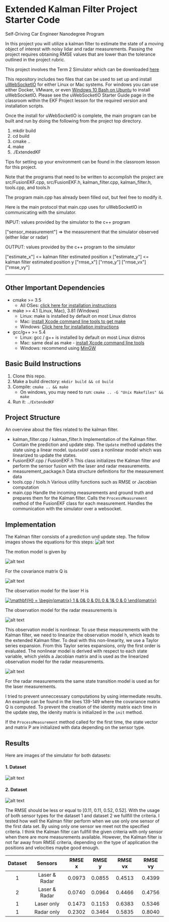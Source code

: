 
[image1]: ./images/kalmanequations.png "Kalman filter equations"
[image2]: ./images/motion_model.png "Linear motion model"
[image3]: ./images/q.png "Covariance matrix Q"
[image4]: ./images/hradar.png "H for radar measurements"
[image5]: ./images/hradar_lin.png "Linearized observation model for radar measurements"
[image6]: ./images/dataset1.png "Results with first data set"
[image7]: ./images/dataset2.png "Results with second data set"

# Extended Kalman Filter Project Starter Code
Self-Driving Car Engineer Nanodegree Program

In this project you will utilize a kalman filter to estimate the state of a moving object of interest with noisy lidar and radar measurements. Passing the project requires obtaining RMSE values that are lower than the tolerance outlined in the project rubric. 

This project involves the Term 2 Simulator which can be downloaded [here](https://github.com/udacity/self-driving-car-sim/releases)

This repository includes two files that can be used to set up and install [uWebSocketIO](https://github.com/uWebSockets/uWebSockets) for either Linux or Mac systems. For windows you can use either Docker, VMware, or even [Windows 10 Bash on Ubuntu](https://www.howtogeek.com/249966/how-to-install-and-use-the-linux-bash-shell-on-windows-10/) to install uWebSocketIO. Please see the uWebSocketIO Starter Guide page in the classroom within the EKF Project lesson for the required version and installation scripts.

Once the install for uWebSocketIO is complete, the main program can be built and run by doing the following from the project top directory.

1. mkdir build
2. cd build
3. cmake ..
4. make
5. ./ExtendedKF

Tips for setting up your environment can be found in the classroom lesson for this project.

Note that the programs that need to be written to accomplish the project are src/FusionEKF.cpp, src/FusionEKF.h, kalman_filter.cpp, kalman_filter.h, tools.cpp, and tools.h

The program main.cpp has already been filled out, but feel free to modify it.

Here is the main protocol that main.cpp uses for uWebSocketIO in communicating with the simulator.


INPUT: values provided by the simulator to the c++ program

["sensor_measurement"] => the measurement that the simulator observed (either lidar or radar)


OUTPUT: values provided by the c++ program to the simulator

["estimate_x"] <= kalman filter estimated position x
["estimate_y"] <= kalman filter estimated position y
["rmse_x"]
["rmse_y"]
["rmse_vx"]
["rmse_vy"]

---

## Other Important Dependencies

* cmake >= 3.5
  * All OSes: [click here for installation instructions](https://cmake.org/install/)
* make >= 4.1 (Linux, Mac), 3.81 (Windows)
  * Linux: make is installed by default on most Linux distros
  * Mac: [install Xcode command line tools to get make](https://developer.apple.com/xcode/features/)
  * Windows: [Click here for installation instructions](http://gnuwin32.sourceforge.net/packages/make.htm)
* gcc/g++ >= 5.4
  * Linux: gcc / g++ is installed by default on most Linux distros
  * Mac: same deal as make - [install Xcode command line tools](https://developer.apple.com/xcode/features/)
  * Windows: recommend using [MinGW](http://www.mingw.org/)

## Basic Build Instructions

1. Clone this repo.
2. Make a build directory: `mkdir build && cd build`
3. Compile: `cmake .. && make` 
   * On windows, you may need to run: `cmake .. -G "Unix Makefiles" && make`
4. Run it: `./ExtendedKF `

## Project Structure

An overview about the files related to the kalman filter.

* kalman_filter.cpp / kalman_filter.h 
  Implementation of the Kalman filter. Contain the prediction and update step. The `Update` method updates the state using a linear model. 
 `UpdateEKF` uses a nonlinear model which was linearized to update the states.
* FusionEKF.cpp / FusionEKF.h 
  This class initializes the Kalman filter and perform the sensor fusion with the laser and radar measurements. 
* measurement_package.h
  Data structure definitions for the measurement data
 * tools.cpp / tools.h
   Various utility functions such as RMSE or Jacobian computation
 * main.cpp
   Handle the incoming measurements and ground truth and prepares them for the Kalman filter. 
   Calls the `ProcessMeasurement` method of the FusionEKF class for each measurement. 
   Handles the communication with the simulator over a websocket. 
 
## Implementation

The Kalman filter consists of a prediction und update step. The follow images shows the equations for this steps:
![alt text][image1]

The motion model is given by

![alt text][image2]

For the covariance matrix Q is 

![alt text][image3]

The observation model for the laser H is 

<a href="https://www.codecogs.com/eqnedit.php?latex=\mathbf{H}&space;=&space;\begin{pmatrix}&space;1&space;&&space;0&&space;0&space;&&space;0\\&space;0&space;&&space;1&&space;0&space;&&space;0&space;\end{pmatrix}" target="_blank"><img src="https://latex.codecogs.com/gif.latex?\mathbf{H}&space;=&space;\begin{pmatrix}&space;1&space;&&space;0&&space;0&space;&&space;0\\&space;0&space;&&space;1&&space;0&space;&&space;0&space;\end{pmatrix}" title="\mathbf{H} = \begin{pmatrix} 1 & 0& 0 & 0\\ 0 & 1& 0 & 0 \end{pmatrix}" /></a>

The observation model for the radar measurements is

![alt text][image4]

This observation model is nonlinear. To use these measurements with the Kalman filter, we need to linearize the observation model h, which 
leads to the extended Kalman filter. To deal with this non-linearity, we use a Taylor series expansion. From this Taylor series expansions, only the 
first order is evaluated. The nonlinear model is derived with respect to each state variable, which yields a Jacobian matrix and is used as the linearized observation model for the radar measurements. 

![alt text][image5]

For the radar measurements the same state transition model is used as for the laser measurements. 

I tried to prevent unneccessary computations by using intermediate results. An example can be found in the lines 139-149
where the covariance matrix Q is computed. To prevent the creation of the identity matrix each time in the update step, 
the idenity matrix is initialized in the `init` method. 

If the `ProcessMeasurement` method called for the first time, the state vector and matrix P are initialized with data depending on the sensor type. 

## Results 


Here are images of the simulator for both datasets:

#### 1. Dataset

![alt text][image6]

#### 2. Dataset

![alt text][image7]


The RMSE should be less or equal to [0.11, 0.11, 0.52, 0.52]. With the usage of both sensor types for the dataset 1 and dataset 2 we fullfill
the criteria. 
I tested how well the Kalman filter perform when we use only one sensor of the first data set. By using only one sensor we meet not the specified
criteria. I think the Kalman filter can fullfill the given criteria with only sensor when there are more measurements available. 
However, the Kalman filter is not far away from RMSE criteria, depending on the type of application the positions and velocities maybe good enough.


| Dataset | Sensors         		|    RMSE x | RMSE y | RMSE vx | RMSE vy | 
|:---------------------:|:---------------------:|:---------------------:|:---------------------:|:---------------------:|:---------------------:|
| 1| Laser & Radar | 0.0973 | 0.0855 | 0.4513 | 0.4399 |
| 2| Laser & Radar | 0.0740 | 0.0964 | 0.4466 | 0.4756 |
| 1| Laser only | 0.1473| 0.1153 | 0.6383 | 0.5346 |
| 1| Radar only  | 0.2302 | 0.3464 | 0.5835 | 0.8040 |


